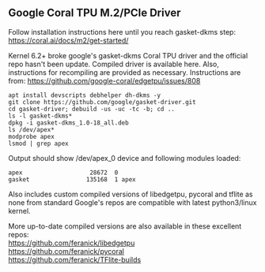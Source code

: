 ## Google Coral TPU M.2/PCIe Driver

Follow installation instructions here until you reach gasket-dkms step: https://coral.ai/docs/m2/get-started/

Kernel 6.2+ broke google's gasket-dkms Coral TPU driver and the official repo hasn't been update. Compiled driver is available here. Also, instructions for recompiling are provided as necessary. Instructions are from: https://github.com/google-coral/edgetpu/issues/808

```
apt install devscripts debhelper dh-dkms -y
git clone https://github.com/google/gasket-driver.git
cd gasket-driver; debuild -us -uc -tc -b; cd ..
ls -l gasket-dkms*
dpkg -i gasket-dkms_1.0-18_all.deb
ls /dev/apex*
modprobe apex
lsmod | grep apex
```

Output should show /dev/apex_0 device and following modules loaded:
```
apex                   28672  0
gasket                135168  1 apex
```

Also includes custom compiled versions of libedgetpu, pycoral and tflite as none from standard Google's repos are compatible with latest python3/linux kernel.

More up-to-date compiled versions are also available in these excellent repos: 
<br>https://github.com/feranick/libedgetpu
<br>https://github.com/feranick/pycoral
<br>https://github.com/feranick/TFlite-builds
